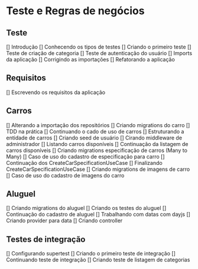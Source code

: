 # Teste e Regras de negócios

## Teste

[] Introdução
[] Conhecendo os tipos de testes
[] Criando o primeiro teste
[] Teste de criação de categoria
[] Teste de autenticação do usuário
[] Imports da aplicação
[] Corrigindo as importações
[] Refatorando a aplicação

## Requisitos

[] Escrevendo os requisitos da aplicação

## Carros

[] Alterando a importação dos repositórios
[] Criando migrations do carro
[] TDD na prática
[] Continuando o cado de uso de carros
[] Estruturando a entidade de carros
[] Criando seed de usuário
[] Cirando middleware de administrador
[] Listando carros disponíveis
[] Continuação da listagem de carros disponíveis
[] Criando migrations especificação de carros (Many to Many)
[] Caso de uso do cadastro de especificação para carro
[] Continuação dos CreateCarSpecificationUseCase
[] Finalizando CreateCarSpecificationUseCase
[] Criando migrations de imagens de carro
[] Caso de uso do cadastro de imagens do carro

## Aluguel

[] Criando migrations do aluguel
[] Criando os testes do aluguel
[] Continuação do cadastro de aluguel
[] Trabalhando com datas com dayjs
[] Criando provider para data
[] Criando controller

## Testes de integração

[] Configurando supertest
[] Criando o primeiro teste de integração
[] Continuando teste de integração
[] Criando teste de listagem de categorias
